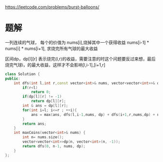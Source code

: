 https://leetcode.com/problems/burst-balloons/

# 题解

一列连续的气球， 每个的价值为 nums[i],烧掉其中一个获得收益 nums[i-1] * nums[i] * nums[i+1], 求烧完所有气球的最大收益

区间dp，dp[l][r] 表示烧完(l,r)的收益，需要注意的时这个问题要反过来想，最后烧完气球i，的最大收益，这样才不会影响[l,i-1],[i+1,r]

```cpp
class Solution {
public:
    int dfs(int l,int r,const vector<int>& nums, vector<vector<int>>& dp){
        if(r<l)
            return 0;
        if(dp[l][r] != -1)
            return dp[l][r];
        int & ans = dp[l][r];
        for(int i=l; i<=r ; ++i){
            ans = max(ans, dfs(l,i-1,nums, dp) + dfs(i+1,r,nums,dp) + nums[i]*(l-1<0?1:nums[l-1]) * (r+1<nums.size()?nums[r+1]:1));
        }
        return ans;
    }
    int maxCoins(vector<int>& nums) {
        int n= nums.size();
        vector<vector<int>>dp(n, vector<int>(n, -1));
        return dfs(0, n-1, nums, dp);
    }
};

```
